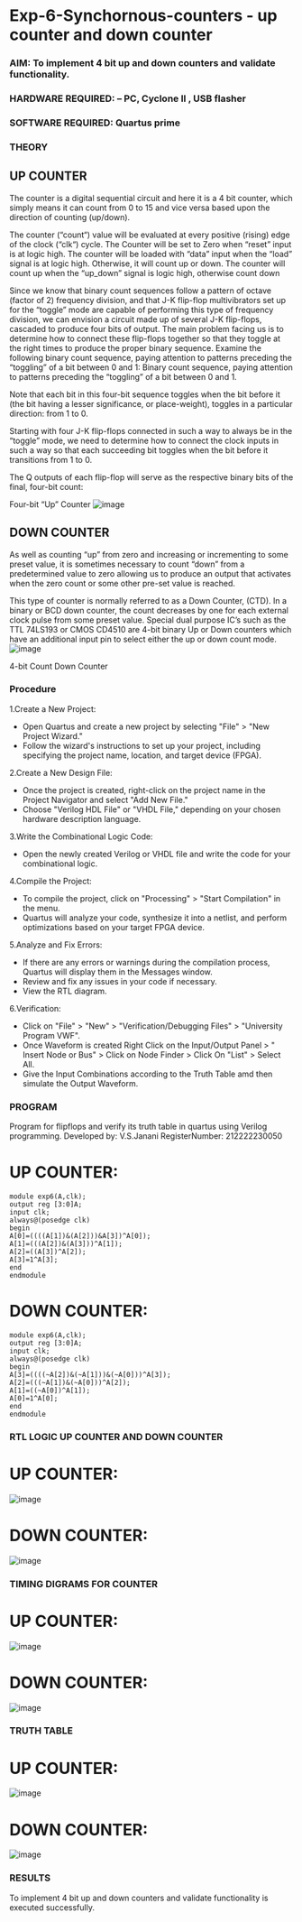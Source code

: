 # Exp-6-Synchornous-counters - up counter and down counter 
### AIM: To implement 4 bit up and down counters and validate  functionality.
### HARDWARE REQUIRED:  – PC, Cyclone II , USB flasher
### SOFTWARE REQUIRED:   Quartus prime
### THEORY 

## UP COUNTER 
The counter is a digital sequential circuit and here it is a 4 bit counter, which simply means it can count from 0 to 15 and vice versa based upon the direction of counting (up/down). 

The counter (“count“) value will be evaluated at every positive (rising) edge of the clock (“clk“) cycle.
The Counter will be set to Zero when “reset” input is at logic high.
The counter will be loaded with “data” input when the “load” signal is at logic high. Otherwise, it will count up or down.
The counter will count up when the “up_down” signal is logic high, otherwise count down

Since we know that binary count sequences follow a pattern of octave (factor of 2) frequency division, and that J-K flip-flop multivibrators set up for the “toggle” mode are capable of performing this type of frequency division, we can envision a circuit made up of several J-K flip-flops, cascaded to produce four bits of output.
The main problem facing us is to determine how to connect these flip-flops together so that they toggle at the right times to produce the proper binary sequence.
Examine the following binary count sequence, paying attention to patterns preceding the “toggling” of a bit between 0 and 1:
Binary count sequence, paying attention to patterns preceding the “toggling” of a bit between 0 and 1.

Note that each bit in this four-bit sequence toggles when the bit before it (the bit having a lesser significance, or place-weight), toggles in a particular direction: from 1 to 0.



 
 

Starting with four J-K flip-flops connected in such a way to always be in the “toggle” mode, we need to determine how to connect the clock inputs in such a way so that each succeeding bit toggles when the bit before it transitions from 1 to 0.

The Q outputs of each flip-flop will serve as the respective binary bits of the final, four-bit count:

 
 

Four-bit “Up” Counter
![image](https://user-images.githubusercontent.com/36288975/169644758-b2f4339d-9532-40c5-af40-8f4f8c942e2c.png)



## DOWN COUNTER 

As well as counting “up” from zero and increasing or incrementing to some preset value, it is sometimes necessary to count “down” from a predetermined value to zero allowing us to produce an output that activates when the zero count or some other pre-set value is reached.

This type of counter is normally referred to as a Down Counter, (CTD). In a binary or BCD down counter, the count decreases by one for each external clock pulse from some preset value. Special dual purpose IC’s such as the TTL 74LS193 or CMOS CD4510 are 4-bit binary Up or Down counters which have an additional input pin to select either the up or down count mode.
![image](https://user-images.githubusercontent.com/36288975/169644844-1a14e123-7228-4ed8-81a9-eb937dff4ac8.png)


4-bit Count Down Counter
### Procedure
1.Create a New Project:

* Open Quartus and create a new project by selecting "File" > "New Project Wizard."
* Follow the wizard's instructions to set up your project, including specifying the project name, location, and target device (FPGA).

2.Create a New Design File:

* Once the project is created, right-click on the project name in the Project Navigator and select "Add New File."
* Choose "Verilog HDL File" or "VHDL File," depending on your chosen hardware description language.

3.Write the Combinational Logic Code:

* Open the newly created Verilog or VHDL file and write the code for your combinational logic.

4.Compile the Project:

* To compile the project, click on "Processing" > "Start Compilation" in the menu.
* Quartus will analyze your code, synthesize it into a netlist, and perform optimizations based on your target FPGA device.

5.Analyze and Fix Errors:

* If there are any errors or warnings during the compilation process, Quartus will display them in the Messages window.
* Review and fix any issues in your code if necessary.
* View the RTL diagram.

6.Verification:

* Click on "File" > "New" > "Verification/Debugging Files" > "University Program VWF".
* Once Waveform is created Right Click on the Input/Output Panel > " Insert Node or Bus" > Click on Node Finder > Click On "List" > Select All.
* Give the Input Combinations according to the Truth Table amd then simulate the Output Waveform.



### PROGRAM 

Program for flipflops  and verify its truth table in quartus using Verilog programming.
Developed by: V.S.Janani
RegisterNumber: 212222230050 

# UP COUNTER:
```
module exp6(A,clk);
output reg [3:0]A;
input clk;
always@(posedge clk)
begin
A[0]=((((A[1])&(A[2]))&A[3])^A[0]);
A[1]=(((A[2])&(A[3]))^A[1]);
A[2]=((A[3])^A[2]);
A[3]=1^A[3];
end
endmodule
```

# DOWN COUNTER:
```
module exp6(A,clk);
output reg [3:0]A;
input clk;
always@(posedge clk)
begin
A[3]=((((~A[2])&(~A[1]))&(~A[0]))^A[3]);
A[2]=(((~A[1])&(~A[0]))^A[2]);
A[1]=((~A[0])^A[1]);
A[0]=1^A[0];
end
endmodule
```






### RTL LOGIC UP COUNTER AND DOWN COUNTER  
# UP COUNTER:
![image](https://github.com/janani225/Exp-7-Synchornous-counters-/assets/113497333/b9027081-eb3a-4870-911d-4b7ca5eefc8d)

# DOWN COUNTER:
![image](https://github.com/janani225/Exp-7-Synchornous-counters-/assets/113497333/d1b06dfc-7eb0-446a-aa90-c03c69c00162)











### TIMING DIGRAMS FOR COUNTER  
# UP COUNTER:
![image](https://github.com/janani225/Exp-7-Synchornous-counters-/assets/113497333/70cf4a23-9350-4058-85db-248002cf4dd8)

# DOWN COUNTER:
![image](https://github.com/janani225/Exp-7-Synchornous-counters-/assets/113497333/a97fafd0-b06e-4c62-afe0-08cf8f411569)







### TRUTH TABLE 

# UP COUNTER:
![image](https://github.com/janani225/Exp-7-Synchornous-counters-/assets/113497333/3ca11749-c3e0-4f95-9d20-d6636d7d5d73)

# DOWN COUNTER:
![image](https://github.com/janani225/Exp-7-Synchornous-counters-/assets/113497333/b6de52ed-664b-46a7-9ecd-f9bdfb9eb513)






### RESULTS 
To implement 4 bit up and down counters and validate functionality is executed successfully.


